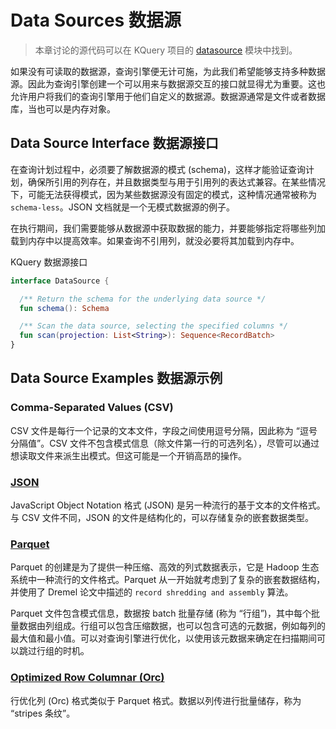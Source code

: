 # Data Sources 数据源

> 本章讨论的源代码可以在 KQuery 项目的 [datasource](https://github.com/andygrove/how-query-engines-work/tree/main/jvm/datasource) 模块中找到。

如果没有可读取的数据源，查询引擎便无计可施，为此我们希望能够支持多种数据源。因此为查询引擎创建一个可以用来与数据源交互的接口就显得尤为重要。这也允许用户将我们的查询引擎用于他们自定义的数据源。数据源通常是文件或者数据库，当也可以是内存对象。

## Data Source Interface 数据源接口

在查询计划过程中，必须要了解数据源的模式 (schema)，这样才能验证查询计划，确保所引用的列存在，并且数据类型与用于引用列的表达式兼容。在某些情况下，可能无法获得模式，因为某些数据源没有固定的模式，这种情况通常被称为 `schema-less`。JSON 文档就是一个无模式数据源的例子。

在执行期间，我们需要能够从数据源中获取数据的能力，并要能够指定将哪些列加载到内存中以提高效率。如果查询不引用列，就没必要将其加载到内存中。

KQuery 数据源接口

```kotlin
interface DataSource {

  /** Return the schema for the underlying data source */
  fun schema(): Schema

  /** Scan the data source, selecting the specified columns */
  fun scan(projection: List<String>): Sequence<RecordBatch>
}
```

## Data Source Examples 数据源示例

### Comma-Separated Values (CSV)

CSV 文件是每行一个记录的文本文件，字段之间使用逗号分隔，因此称为 “逗号分隔值”。CSV 文件不包含模式信息（除文件第一行的可选列名），尽管可以通过想读取文件来派生出模式。但这可能是一个开销高昂的操作。

### [JSON](https://www.json.org/json-en.html)

JavaScript Object Notation 格式 (JSON) 是另一种流行的基于文本的文件格式。与 CSV 文件不同，JSON 的文件是结构化的，可以存储复杂的嵌套数据类型。

### [Parquet](https://parquet.apache.org/)

Parquet 的创建是为了提供一种压缩、高效的列式数据表示，它是 Hadoop 生态系统中一种流行的文件格式。Parquet 从一开始就考虑到了复杂的嵌套数据结构，并使用了 Dremel 论文中描述的 `record shredding and assembly` 算法。

Parquet 文件包含模式信息，数据按 batch 批量存储 (称为 “行组”)，其中每个批量数据由列组成。行组可以包含压缩数据，也可以包含可选的元数据，例如每列的最大值和最小值。可以对查询引擎进行优化，以使用该元数据来确定在扫描期间可以跳过行组的时机。

### [Optimized Row Columnar (Orc)](https://orc.apache.org/docs/)

行优化列 (Orc) 格式类似于 Parquet 格式。数据以列传进行批量储存，称为 “stripes 条纹”。
